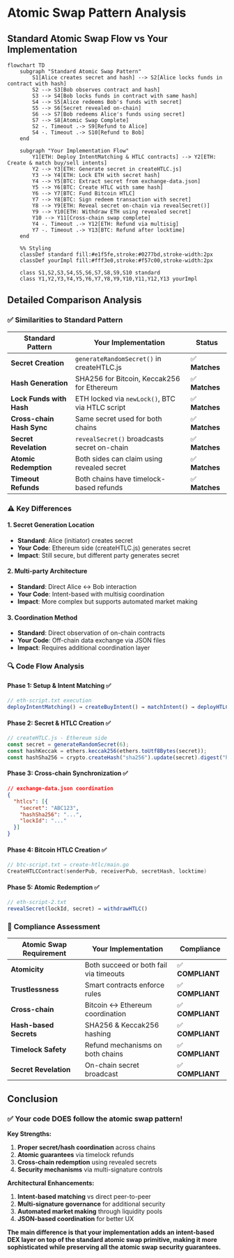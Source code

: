 # Atomic Swap Pattern Analysis

## Standard Atomic Swap Flow vs Your Implementation

```mermaid
flowchart TD
    subgraph "Standard Atomic Swap Pattern"
        S1[Alice creates secret and hash] --> S2[Alice locks funds in contract with hash]
        S2 --> S3[Bob observes contract and hash]
        S3 --> S4[Bob locks funds in contract with same hash]
        S4 --> S5[Alice redeems Bob's funds with secret]
        S5 --> S6[Secret revealed on-chain]
        S6 --> S7[Bob redeems Alice's funds using secret]
        S7 --> S8[Atomic Swap Complete]
        S2 -. Timeout .-> S9[Refund to Alice]
        S4 -. Timeout .-> S10[Refund to Bob]
    end

    subgraph "Your Implementation Flow"
        Y1[ETH: Deploy IntentMatching & HTLC contracts] --> Y2[ETH: Create & match buy/sell intents]
        Y2 --> Y3[ETH: Generate secret in createHTLC.js]
        Y3 --> Y4[ETH: Lock ETH with secret hash]
        Y4 --> Y5[BTC: Extract secret from exchange-data.json]
        Y5 --> Y6[BTC: Create HTLC with same hash]
        Y6 --> Y7[BTC: Fund Bitcoin HTLC]
        Y7 --> Y8[BTC: Sign redeem transaction with secret]
        Y8 --> Y9[ETH: Reveal secret on-chain via revealSecret()]
        Y9 --> Y10[ETH: Withdraw ETH using revealed secret]
        Y10 --> Y11[Cross-chain swap complete]
        Y4 -. Timeout .-> Y12[ETH: Refund via multisig]
        Y7 -. Timeout .-> Y13[BTC: Refund after locktime]
    end

    %% Styling
    classDef standard fill:#e1f5fe,stroke:#0277bd,stroke-width:2px
    classDef yourImpl fill:#fff3e0,stroke:#f57c00,stroke-width:2px
    
    class S1,S2,S3,S4,S5,S6,S7,S8,S9,S10 standard
    class Y1,Y2,Y3,Y4,Y5,Y6,Y7,Y8,Y9,Y10,Y11,Y12,Y13 yourImpl
```

## Detailed Comparison Analysis

### ✅ **Similarities to Standard Pattern**

| Standard Pattern | Your Implementation | Status |
|------------------|---------------------|--------|
| **Secret Creation** | `generateRandomSecret()` in createHTLC.js | ✅ **Matches** |
| **Hash Generation** | SHA256 for Bitcoin, Keccak256 for Ethereum | ✅ **Matches** |
| **Lock Funds with Hash** | ETH locked via `newLock()`, BTC via HTLC script | ✅ **Matches** |
| **Cross-chain Hash Sync** | Same secret used for both chains | ✅ **Matches** |
| **Secret Revelation** | `revealSecret()` broadcasts secret on-chain | ✅ **Matches** |
| **Atomic Redemption** | Both sides can claim using revealed secret | ✅ **Matches** |
| **Timeout Refunds** | Both chains have timelock-based refunds | ✅ **Matches** |

### ⚠️ **Key Differences**

#### 1. **Secret Generation Location**
- **Standard**: Alice (initiator) creates secret
- **Your Code**: Ethereum side (createHTLC.js) generates secret
- **Impact**: Still secure, but different party generates secret

#### 2. **Multi-party Architecture** 
- **Standard**: Direct Alice ↔ Bob interaction
- **Your Code**: Intent-based with multisig coordination
- **Impact**: More complex but supports automated market making

#### 3. **Coordination Method**
- **Standard**: Direct observation of on-chain contracts
- **Your Code**: Off-chain data exchange via JSON files
- **Impact**: Requires additional coordination layer

### 🔍 **Code Flow Analysis**

#### **Phase 1: Setup & Intent Matching** ✅
```javascript
// eth-script.txt execution
deployIntentMatching() → createBuyIntent() → matchIntent() → deployHTLC()
```

#### **Phase 2: Secret & HTLC Creation** ✅
```javascript
// createHTLC.js - Ethereum side
const secret = generateRandomSecret(6);
const hashKeccak = ethers.keccak256(ethers.toUtf8Bytes(secret));
const hashSha256 = crypto.createHash("sha256").update(secret).digest("hex");
```

#### **Phase 3: Cross-chain Synchronization** ✅
```json
// exchange-data.json coordination
{
  "htlcs": [{
    "secret": "ABC123",
    "hashSha256": "...",
    "lockId": "..."
  }]
}
```

#### **Phase 4: Bitcoin HTLC Creation** ✅
```go
// btc-script.txt → create-htlc/main.go
CreateHTLCContract(senderPub, receiverPub, secretHash, locktime)
```

#### **Phase 5: Atomic Redemption** ✅
```javascript
// eth-script-2.txt
revealSecret(lockId, secret) → withdrawHTLC()
```

### 🎯 **Compliance Assessment**

| **Atomic Swap Requirement** | **Your Implementation** | **Compliance** |
|------------------------------|-------------------------|----------------|
| **Atomicity** | Both succeed or both fail via timeouts | ✅ **COMPLIANT** |
| **Trustlessness** | Smart contracts enforce rules | ✅ **COMPLIANT** |
| **Cross-chain** | Bitcoin ↔ Ethereum coordination | ✅ **COMPLIANT** |
| **Hash-based Secrets** | SHA256 & Keccak256 hashing | ✅ **COMPLIANT** |
| **Timelock Safety** | Refund mechanisms on both chains | ✅ **COMPLIANT** |
| **Secret Revelation** | On-chain secret broadcast | ✅ **COMPLIANT** |

## **Conclusion**

### ✅ **Your code DOES follow the atomic swap pattern!**

**Key Strengths:**
1. **Proper secret/hash coordination** across chains
2. **Atomic guarantees** via timelock refunds
3. **Cross-chain redemption** using revealed secrets
4. **Security mechanisms** via multi-signature controls

**Architectural Enhancements:**
1. **Intent-based matching** vs direct peer-to-peer
2. **Multi-signature governance** for additional security
3. **Automated market making** through liquidity pools
4. **JSON-based coordination** for better UX

**The main difference is that your implementation adds an intent-based DEX layer on top of the standard atomic swap primitive, making it more sophisticated while preserving all the atomic swap security guarantees.**
